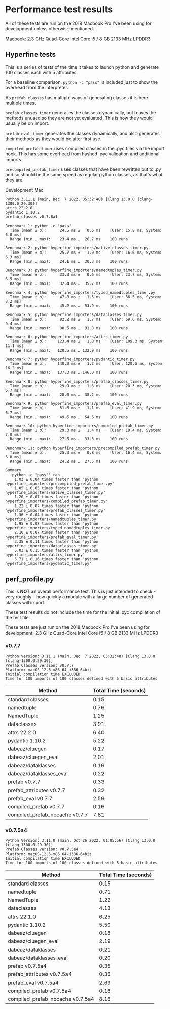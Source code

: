 # Performance test results #

All of these tests are run on the 2018 Macbook Pro I've been using for development
unless otherwise mentioned.

Macbook: 2.3 GHz Quad-Core Intel Core i5 / 8 GB 2133 MHz LPDDR3

## Hyperfine tests ##

This is a series of tests of the time it takes to launch python and generate 100
classes each with 5 attributes. 

For a baseline comparison, `python -c "pass"` is included just to show the overhead
from the interpreter.

As `prefab_classes` has multiple ways of generating classes it is here multiple times.

`prefab_classes_timer` generates the classes dynamically, but leaves the methods 
unused so they are not yet evaluated. This is how they would usually be on import.

`prefab_eval_timer` generates the classes dynamically, and also generates their 
methods as they would be after first use.

`compiled_prefab_timer` uses compiled classes in the .pyc files via the import
hook. This has some overhead from hashed .pyc validation and additional imports.

`precompiled_prefab_timer` uses classes that have been rewritten out to .py and so
should be the same speed as regular python classes, as that's what they are.

Development Mac
```
Python 3.11.1 (main, Dec  7 2022, 05:32:48) [Clang 13.0.0 (clang-1300.0.29.30)]
attrs 22.2.0
pydantic 1.10.2
prefab_classes v0.7.8a1

Benchmark 1: python -c "pass"
  Time (mean ± σ):      24.5 ms ±   0.6 ms    [User: 15.8 ms, System: 6.0 ms]
  Range (min … max):    23.4 ms …  26.7 ms    100 runs
 
Benchmark 2: python hyperfine_importers/native_classes_timer.py
  Time (mean ± σ):      25.7 ms ±   1.0 ms    [User: 16.6 ms, System: 6.3 ms]
  Range (min … max):    24.1 ms …  30.3 ms    100 runs
 
Benchmark 3: python hyperfine_importers/namedtuples_timer.py
  Time (mean ± σ):      33.3 ms ±   0.6 ms    [User: 23.7 ms, System: 6.5 ms]
  Range (min … max):    32.4 ms …  35.7 ms    100 runs
 
Benchmark 4: python hyperfine_importers/typed_namedtuples_timer.py
  Time (mean ± σ):      47.8 ms ±   1.5 ms    [User: 36.5 ms, System: 8.2 ms]
  Range (min … max):    45.2 ms …  53.9 ms    100 runs
 
Benchmark 5: python hyperfine_importers/dataclasses_timer.py
  Time (mean ± σ):      82.2 ms ±   1.7 ms    [User: 69.6 ms, System: 9.4 ms]
  Range (min … max):    80.5 ms …  91.8 ms    100 runs
 
Benchmark 6: python hyperfine_importers/attrs_timer.py
  Time (mean ± σ):     123.4 ms ±   1.8 ms    [User: 109.3 ms, System: 11.1 ms]
  Range (min … max):   120.5 ms … 132.9 ms    100 runs
 
Benchmark 7: python hyperfine_importers/pydantic_timer.py
  Time (mean ± σ):     140.2 ms ±   1.2 ms    [User: 120.6 ms, System: 16.2 ms]
  Range (min … max):   137.3 ms … 146.0 ms    100 runs
 
Benchmark 8: python hyperfine_importers/prefab_classes_timer.py
  Time (mean ± σ):      29.9 ms ±   1.6 ms    [User: 20.3 ms, System: 6.7 ms]
  Range (min … max):    28.0 ms …  38.2 ms    100 runs
 
Benchmark 9: python hyperfine_importers/prefab_eval_timer.py
  Time (mean ± σ):      51.6 ms ±   1.1 ms    [User: 41.9 ms, System: 6.7 ms]
  Range (min … max):    49.6 ms …  54.6 ms    100 runs
 
Benchmark 10: python hyperfine_importers/compiled_prefab_timer.py
  Time (mean ± σ):      29.3 ms ±   1.4 ms    [User: 19.4 ms, System: 7.0 ms]
  Range (min … max):    27.5 ms …  33.3 ms    100 runs
 
Benchmark 11: python hyperfine_importers/precompiled_prefab_timer.py
  Time (mean ± σ):      25.3 ms ±   0.8 ms    [User: 16.4 ms, System: 6.0 ms]
  Range (min … max):    24.2 ms …  27.5 ms    100 runs
 
Summary
  'python -c "pass"' ran
    1.03 ± 0.04 times faster than 'python hyperfine_importers/precompiled_prefab_timer.py'
    1.05 ± 0.05 times faster than 'python hyperfine_importers/native_classes_timer.py'
    1.20 ± 0.07 times faster than 'python hyperfine_importers/compiled_prefab_timer.py'
    1.22 ± 0.07 times faster than 'python hyperfine_importers/prefab_classes_timer.py'
    1.36 ± 0.04 times faster than 'python hyperfine_importers/namedtuples_timer.py'
    1.95 ± 0.08 times faster than 'python hyperfine_importers/typed_namedtuples_timer.py'
    2.10 ± 0.07 times faster than 'python hyperfine_importers/prefab_eval_timer.py'
    3.35 ± 0.11 times faster than 'python hyperfine_importers/dataclasses_timer.py'
    5.03 ± 0.15 times faster than 'python hyperfine_importers/attrs_timer.py'
    5.71 ± 0.16 times faster than 'python hyperfine_importers/pydantic_timer.py'
```

## perf_profile.py ##

This is **NOT** an overall performance test. This is just intended to check - 
very roughly - how quickly a module with a large number of generated classes 
will import.

These test results do not include the time for the initial .pyc compilation of the
test file.

These tests are just run on the 2018 Macbook Pro I've been using for development:
2.3 GHz Quad-Core Intel Core i5 / 8 GB 2133 MHz LPDDR3

### v0.7.7 ###

```
Python Version: 3.11.1 (main, Dec  7 2022, 05:32:48) [Clang 13.0.0 (clang-1300.0.29.30)]
Prefab Classes version: v0.7.7
Platform: macOS-12.6-x86_64-i386-64bit
Initial compilation time EXCLUDED
Time for 100 imports of 100 classes defined with 5 basic attributes
```

| Method | Total Time (seconds) |
| --- | --- |
| standard classes | 0.15 |
| namedtuple | 0.76 |
| NamedTuple | 1.25 |
| dataclasses | 3.91 |
| attrs 22.2.0 | 6.40 |
| pydantic 1.10.2 | 5.22 |
| dabeaz/cluegen | 0.17 |
| dabeaz/cluegen_eval | 2.01 |
| dabeaz/dataklasses | 0.19 |
| dabeaz/dataklasses_eval | 0.22 |
| prefab v0.7.7 | 0.33 |
| prefab_attributes v0.7.7 | 0.32 |
| prefab_eval v0.7.7 | 2.59 |
| compiled_prefab v0.7.7 | 0.16 |
| compiled_prefab_nocache v0.7.7 | 7.81 |


### v0.7.5a4 ###

```
Python Version: 3.11.0 (main, Oct 26 2022, 01:05:56) [Clang 13.0.0 (clang-1300.0.29.30)]
Prefab Classes version: v0.7.5a4
Platform: macOS-12.6-x86_64-i386-64bit
Initial compilation time EXCLUDED
Time for 100 imports of 100 classes defined with 5 basic attributes
```

| Method | Total Time (seconds) |
| --- | --- |
| standard classes | 0.15 |
| namedtuple | 0.71 |
| NamedTuple | 1.22 |
| dataclasses | 4.13 |
| attrs 22.1.0 | 6.25 |
| pydantic 1.10.2 | 5.50 |
| dabeaz/cluegen | 0.18 |
| dabeaz/cluegen_eval | 2.19 |
| dabeaz/dataklasses | 0.21 |
| dabeaz/dataklasses_eval | 0.20 |
| prefab v0.7.5a4 | 0.35 |
| prefab_attributes v0.7.5a4 | 0.36 |
| prefab_eval v0.7.5a4 | 2.69 |
| compiled_prefab v0.7.5a4 | 0.16 |
| compiled_prefab_nocache v0.7.5a4 | 8.16 |
